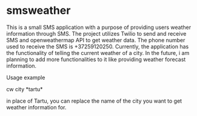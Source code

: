 # smsweather
This is a small SMS application with a purpose of providing users weather information through SMS. 
The project utilizes Twilio to send and receive SMS and openweathermap API to get weather data. 
The phone number used to receive the SMS is +37259120250. 
Currently, the application has the functionality of telling the current weather of a city. 
In the future, i am planning to add more functionalities to it like providing weather forecast information.  

Usage example 

cw city \*tartu\*

in place of Tartu, you can replace the name of the city you want to get weather information for.
